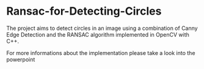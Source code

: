 # Ransac-for-Detecting-Circles


The project aims to detect circles in an image using a combination of Canny Edge Detection and the RANSAC algorithm implemented in OpenCV with C++.

For more informations about the implementation please take a look into the powerpoint 
